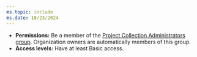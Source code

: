 ```yaml
---
ms.topic: include
ms.date: 10/23/2024
---
```


- **Permissions:** Be a member of the [Project Collection Administrators group](../organizations/security/look-up-project-collection-administrators.md). Organization owners are automatically members of this group.
- **Access levels:** Have at least Basic access.
